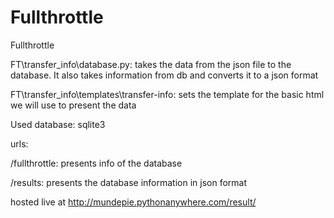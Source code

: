 # Fullthrottle
Fullthrottle

FT\transfer_info\database.py: takes the data from the json file to the database. It also takes information from db and converts it to a json format

FT\transfer_info\templates\transfer-info: sets the template for the basic html we will use to present the data  

Used database: sqlite3

urls:

/fullthrottle: presents info of the database

/results: presents the database information in json format

hosted live at http://mundepie.pythonanywhere.com/result/

